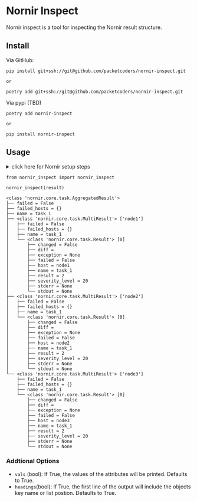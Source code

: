 # Nornir Inspect
Nornir inspect is a tool for inspecting the Nornir result structure.

## Install

Via GitHub:
```
pip install git+ssh://git@github.com/packetcoders/nornir-inspect.git

or 

poetry add git+ssh://git@github.com/packetcoders/nornir-inspect.git
```

Via pypi (TBD)
```
poetry add nornir-inspect

or

pip install nornir-inspect
```

## Usage

<details>
  <summary>click here for Nornir setup steps</summary>
  
```
from nornir import InitNornir
from nornir.core.task import Result, Task

nr = InitNornir(
     runner={
         "plugin": "threaded",
         "options": {
             "num_workers": 10,
         },
     },
     inventory={
         "plugin": "SimpleInventory",
         "options": {"host_file": "tests/hosts.yaml"},
     },
     logging={"enabled": False},
 )


def task_1(task: Task, number: int) -> Result:
     n = number + 1
     return Result(host=task.host, result=f"{n}")


result = nr.run(task=task_1, number=1)
```
</details>

```
from nornir_inspect import nornir_inspect

nornir_inspect(result)

<class 'nornir.core.task.AggregatedResult'>
├── failed = False
├── failed_hosts = {}
├── name = task_1
├── <class 'nornir.core.task.MultiResult'> ['node1']
│   ├── failed = False
│   ├── failed_hosts = {}
│   ├── name = task_1
│   └── <class 'nornir.core.task.Result'> [0]
│       ├── changed = False
│       ├── diff =
│       ├── exception = None
│       ├── failed = False
│       ├── host = node1
│       ├── name = task_1
│       ├── result = 2
│       ├── severity_level = 20
│       ├── stderr = None
│       └── stdout = None
├── <class 'nornir.core.task.MultiResult'> ['node2']
│   ├── failed = False
│   ├── failed_hosts = {}
│   ├── name = task_1
│   └── <class 'nornir.core.task.Result'> [0]
│       ├── changed = False
│       ├── diff =
│       ├── exception = None
│       ├── failed = False
│       ├── host = node2
│       ├── name = task_1
│       ├── result = 2
│       ├── severity_level = 20
│       ├── stderr = None
│       └── stdout = None
└── <class 'nornir.core.task.MultiResult'> ['node3']
    ├── failed = False
    ├── failed_hosts = {}
    ├── name = task_1
    └── <class 'nornir.core.task.Result'> [0]
        ├── changed = False
        ├── diff =
        ├── exception = None
        ├── failed = False
        ├── host = node3
        ├── name = task_1
        ├── result = 2
        ├── severity_level = 20
        ├── stderr = None
        └── stdout = None
```

### Addtional Options
* `vals` (bool): If True, the values of the attributes will be printed. Defaults to True.
* `headings`(bool): If True, the first line of the output will include the objects key name or list postion. Defaults to True.


